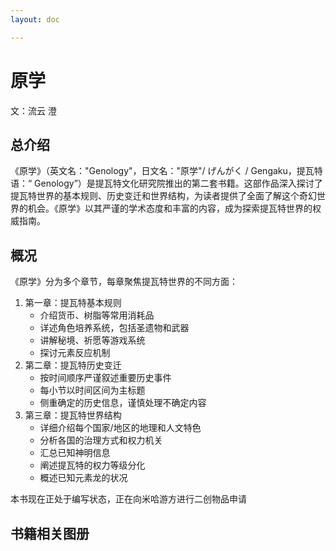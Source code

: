 ```yaml
---
layout: doc

---
```


# 原学

文：流云 澄

## 总介绍

《原学》（英文名："Genology"，日文名："<span lang="ja">原学</span>"/ <span lang="ja">げんがく</span> /<span lang="ja"> Gengaku</span>，提瓦特语：“<span lang="Teyvat"> Genology</span>”）是提瓦特文化研究院推出的第二套书籍。这部作品深入探讨了提瓦特世界的基本规则、历史变迁和世界结构，为读者提供了全面了解这个奇幻世界的机会。《原学》以其严谨的学术态度和丰富的内容，成为探索提瓦特世界的权威指南。

## 概况

《原学》分为多个章节，每章聚焦提瓦特世界的不同方面：

1. 第一章：提瓦特基本规则
   * 介绍货币、树脂等常用消耗品
   * 详述角色培养系统，包括圣遗物和武器
   * 讲解秘境、祈愿等游戏系统
   * 探讨元素反应机制
2. 第二章：提瓦特历史变迁
   * 按时间顺序严谨叙述重要历史事件
   * 每小节以时间区间为主标题
   * 侧重确定的历史信息，谨慎处理不确定内容
3. 第三章：提瓦特世界结构
   * 详细介绍每个国家/地区的地理和人文特色
   * 分析各国的治理方式和权力机关
   * 汇总已知神明信息
   * 阐述提瓦特的权力等级分化
   * 概述已知元素龙的状况

本书现在正处于编写状态，正在向米哈游方进行二创物品申请

## 书籍相关图册
